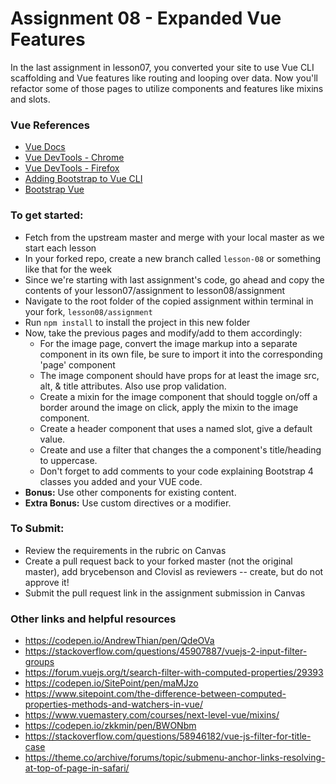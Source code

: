 # Assignment 08 - Expanded Vue Features

In the last assignment in lesson07, you converted your site to use Vue CLI scaffolding and Vue features like routing and looping over data. Now you'll refactor some of those pages to utilize components and features like mixins and slots.

### Vue References
- [Vue Docs](https://vuejs.org/v2/guide/)
- [Vue DevTools - Chrome](https://chrome.google.com/webstore/detail/vuejs-devtools/nhdogjmejiglipccpnnnanhbledajbpd?hl=en)
- [Vue DevTools - Firefox](https://addons.mozilla.org/en-US/firefox/addon/vue-js-devtools/)
- [Adding Bootstrap to Vue CLI](https://travishorn.com/adding-bootstrap-to-a-vue-cli-project-98c2a30e0ed0)
- [Bootstrap Vue](https://bootstrap-vue.js.org/docs/)

### To get started:
- 	Fetch from the upstream master and merge with your local master as we start each lesson
-	In your forked repo, create a new branch called `lesson-08` or something like that for the week
-	Since we're starting with last assignment's code, go ahead and copy the contents of your lesson07/assignment to lesson08/assignment
-   Navigate to the root folder of the copied assignment within terminal in your fork, `lesson08/assignment`
-	Run `npm install` to install the project in this new folder
- 	Now, take the previous pages and modify/add to them accordingly:
	- 	For the image page, convert the image markup into a separate component in its own file, be sure to import it into the corresponding 'page' component
	- The image component should have props for at least the image src, alt, & title attributes. Also use prop validation.
	- Create a mixin for the image component that should toggle on/off a border around the image on click, apply the mixin to the image component.
	-	Create a header component that uses a named slot, give a default value.
	-	Create and use a filter that changes the a component's title/heading to uppercase.
	- Don't forget to add comments to your code explaining Bootstrap 4 classes you added and your VUE code.		
- 	**Bonus:**  Use other components for existing content.    
- 	**Extra Bonus:**  Use custom directives or a modifier.   

### To Submit:
- Review the requirements in the rubric on Canvas
- Create a pull request back to your forked master (not the original master), add brycebenson and ClovisI as reviewers -- create, but do not approve it!
- Submit the pull request link in the assignment submission in Canvas


### Other links and helpful resources
- https://codepen.io/AndrewThian/pen/QdeOVa
- https://stackoverflow.com/questions/45907887/vuejs-2-input-filter-groups
- https://forum.vuejs.org/t/search-filter-with-computed-properties/29393
- https://codepen.io/SitePoint/pen/maMJzo
- https://www.sitepoint.com/the-difference-between-computed-properties-methods-and-watchers-in-vue/
- https://www.vuemastery.com/courses/next-level-vue/mixins/
- https://codepen.io/zkkmin/pen/BWONbm
- https://stackoverflow.com/questions/58946182/vue-js-filter-for-title-case
- https://theme.co/archive/forums/topic/submenu-anchor-links-resolving-at-top-of-page-in-safari/
